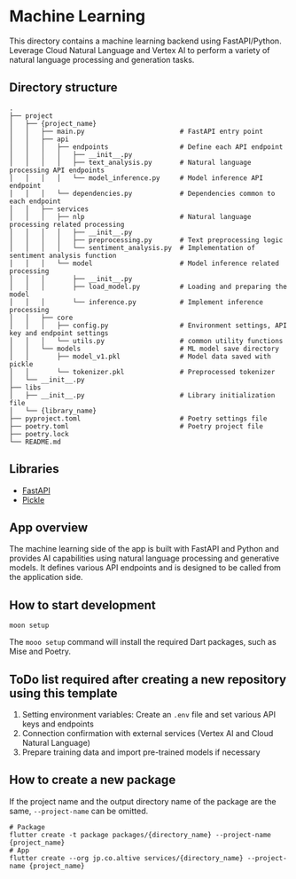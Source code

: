 # Machine Learning

This directory contains a machine learning backend using FastAPI/Python.
Leverage Cloud Natural Language and Vertex AI to perform a variety of natural language processing and generation tasks.

## Directory structure

```shell
.
├── project
│   ├── {project_name}
│   │   ├── main.py                        # FastAPI entry point
│   │   ├── api
│   │   │   ├── endpoints                  # Define each API endpoint
│   │   │   │   ├── __init__.py
│   │   │   │   ├── text_analysis.py       # Natural language processing API endpoints
│   │   │   │   └── model_inference.py     # Model inference API endpoint
│   │   │   └── dependencies.py            # Dependencies common to each endpoint
│   │   ├── services
│   │   │   ├── nlp                        # Natural language processing related processing
│   │   │   │   ├── __init__.py
│   │   │   │   ├── preprocessing.py       # Text preprocessing logic
│   │   │   │   └── sentiment_analysis.py  # Implementation of sentiment analysis function
│   │   │   └── model                      # Model inference related processing
│   │   │       ├── __init__.py
│   │   │       ├── load_model.py          # Loading and preparing the model
│   │   │       └── inference.py           # Implement inference processing
│   │   ├── core
│   │   │   ├── config.py                  # Environment settings, API key and endpoint settings
│   │   │   └── utils.py                   # common utility functions
│   │   └── models                         # ML model save directory
│   │       ├── model_v1.pkl               # Model data saved with pickle
│   │       └── tokenizer.pkl              # Preprocessed tokenizer
│   └── __init__.py
├── libs
│   ├── __init__.py                        # Library initialization file
│   └── {library_name}
├── pyproject.toml                         # Poetry settings file
├── poetry.toml                            # Poetry project file
├── poetry.lock
└── README.md

```

## Libraries

- [FastAPI](https://fastapi.tiangolo.com/fastapi-cli/)
- [Pickle](https://docs.python.org/3/library/pickle.html)

## App overview

The machine learning side of the app is built with FastAPI and Python and provides AI capabilities using natural language processing and generative models.
It defines various API endpoints and is designed to be called from the application side.

## How to start development

```shell
moon setup
```

The `mooo setup` command will install the required Dart packages, such as Mise and Poetry.

## ToDo list required after creating a new repository using this template

1. Setting environment variables: Create an `.env` file and set various API keys and endpoints
2. Connection confirmation with external services (Vertex AI and Cloud Natural Language)
3. Prepare training data and import pre-trained models if necessary

## How to create a new package

If the project name and the output directory name of the package are the same,
`--project-name` can be omitted.

```shell
# Package
flutter create -t package packages/{directory_name} --project-name {project_name}
# App
flutter create --org jp.co.altive services/{directory_name} --project-name {project_name}
```
